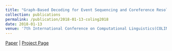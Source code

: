 ```yaml
---
title: "Graph-Based Decoding for Event Sequencing and Coreference Resolution"
collection: publications
permalink: /publication/2018-01-13-coling2018
date: 2018-01-13
venue: '7th International Conference on Computational Linguistics(COLING 2018)'
---
```

[Paper](http://arxiv.org/abs/1806.05099) | [Project Page](#)
